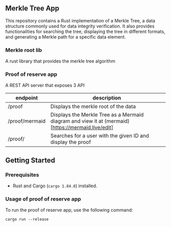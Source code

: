 ## Merkle Tree App

This repository contains a Rust implementation of a Merkle Tree, a data structure commonly used for data integrity verification.  It also provides functionalities for searching the tree, displaying the tree in different formats, and generating a Merkle path for a specific data element.

### Merkle root lib

A rust library that provides the merkle tree algorithm

### Proof of reserve app

A REST API server that exposes 3 API

| endpoint         | description                                                                                       |
| ---------------- | ------------------------------------------------------------------------------------------------- |
| /proof           | Displays the merkle root of the data                                                              |
| /proof/mermaid   | Displays the Merkle Tree as a Mermaid diagram and view it at (mermaid)[https://mermaid.live/edit] |
| /proof/<user-id> | Searches for a user with the given ID and display the proof                                       |



## Getting Started

### Prerequisites

*   Rust and Cargo (`cargo 1.84.0`) installed.

### Usage of proof of reserve app

To run the proof of reserve app, use the following command:

```
cargo run --release
```

